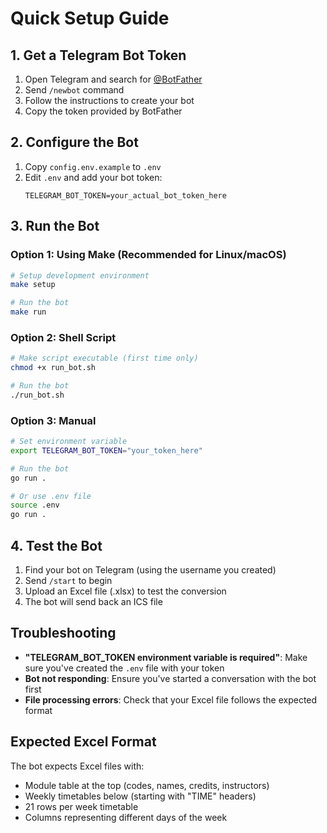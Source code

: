 # Quick Setup Guide

## 1. Get a Telegram Bot Token

1. Open Telegram and search for [@BotFather](https://t.me/botfather)
2. Send `/newbot` command
3. Follow the instructions to create your bot
4. Copy the token provided by BotFather

## 2. Configure the Bot

1. Copy `config.env.example` to `.env`
2. Edit `.env` and add your bot token:
   ```
   TELEGRAM_BOT_TOKEN=your_actual_bot_token_here
   ```

## 3. Run the Bot

### Option 1: Using Make (Recommended for Linux/macOS)
```bash
# Setup development environment
make setup

# Run the bot
make run
```

### Option 2: Shell Script
```bash
# Make script executable (first time only)
chmod +x run_bot.sh

# Run the bot
./run_bot.sh
```

### Option 3: Manual
```bash
# Set environment variable
export TELEGRAM_BOT_TOKEN="your_token_here"

# Run the bot
go run .

# Or use .env file
source .env
go run .
```

## 4. Test the Bot

1. Find your bot on Telegram (using the username you created)
2. Send `/start` to begin
3. Upload an Excel file (.xlsx) to test the conversion
4. The bot will send back an ICS file

## Troubleshooting

- **"TELEGRAM_BOT_TOKEN environment variable is required"**: Make sure you've created the `.env` file with your token
- **Bot not responding**: Ensure you've started a conversation with the bot first
- **File processing errors**: Check that your Excel file follows the expected format

## Expected Excel Format

The bot expects Excel files with:
- Module table at the top (codes, names, credits, instructors)
- Weekly timetables below (starting with "TIME" headers)
- 21 rows per week timetable
- Columns representing different days of the week
